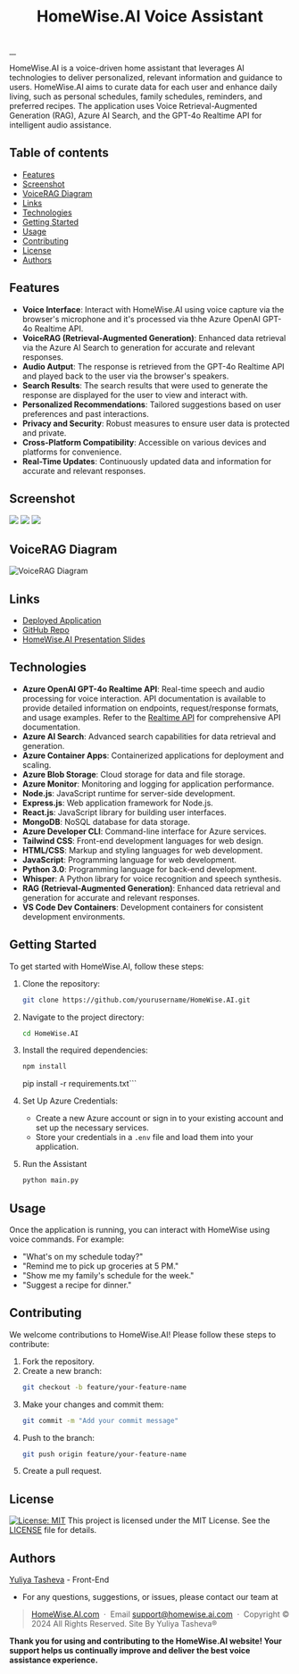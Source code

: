 <h1 align="center">HomeWise.AI Voice Assistant</h1>
  <br />
  <a href="https://github.com//YTasheva">
      <img src="https://img.shields.io/badge/SayThanks.io-%E2%98%BC-1EAEDB.svg?style=for-the-badge" alt="">
  </a>
  <a href="https://github.com/YTasheva/HomeWise.AI/graphs/contributors">
      <img src="https://img.shields.io/github/contributors/YTasheva/HomeWise.AI.svg?style=for-the-badge" alt="">
  </a>
  <a href="https://github.com/YTasheva/HomeWise.AI/issues">
      <img src="https://img.shields.io/github/issues/YTasheva/HomeWise.AI.svg?style=for-the-badge" alt="">
  </a>
  <a href="https://github.com/YTasheva/HomeWise.AI/network/members">
      <img src="https://img.shields.io/github/forks/YTasheva/HomeWise.AI.svg?style=for-the-badge" alt="">
  </a>


HomeWise.AI is a voice-driven home assistant that leverages AI technologies to deliver personalized, relevant information and guidance to users. HomeWise.AI aims to curate data for each user and enhance daily living, such as personal schedules, family schedules, reminders, and preferred recipes. The application uses Voice Retrieval-Augmented Generation (RAG), Azure AI Search, and the GPT-4o Realtime API for intelligent audio assistance.

## Table of contents

- [Features](#features)
- [Screenshot](#screenshot)
- [VoiceRAG Diagram](#voicerag-diagram)
- [Links](#links)
- [Technologies](#technologies)
- [Getting Started](#getting-started)
- [Usage](#usage)
- [Contributing](#contributing)
- [License](#license)
- [Authors](#authors)

## Features

- **Voice Interface**: Interact with HomeWise.AI using voice capture via the browser's microphone and it's processed via thhe Azure OpenAI GPT-4o Realtime API.
- **VoiceRAG (Retrieval-Augmented Generation)**: Enhanced data retrieval via the Azure AI Search to generation for accurate and relevant responses.
- **Audio Autput**: The response is retrieved from the GPT-4o Realtime API and played back to the user via the browser's speakers.
- **Search Results**: The search results that were used to generate the response are displayed for the user to view and interact with.
- **Personalized Recommendations**: Tailored suggestions based on user preferences and past interactions.
- **Privacy and Security**: Robust measures to ensure user data is protected and private.
- **Cross-Platform Compatibility**: Accessible on various devices and platforms for convenience.
- **Real-Time Updates**: Continuously updated data and information for accurate and relevant responses.

## Screenshot

![](https://github.com/YTasheva/HomeWise.AI/blob/main/client/public/Screenshot%203.jpg)
![](https://github.com/YTasheva/HomeWise.AI/blob/main/client/public/Screenshot%202.jpg)
![](https://github.com/YTasheva/HomeWise.AI/blob/main/client/public/Screenshot%201.jpg)

## VoiceRAG Diagram

![VoiceRAG Diagram](https://github.com/YTasheva/HomeWise.AI/blob/main/client/public/VoiceRAG.png)

## Links

- [Deployed Application](https://YTasheva.github.io/HomeWise/)
- [GitHub Repo](https://github.com/YTasheva/HomeWise.AI)
- [HomeWise.AI Presentation Slides](https://docs.google.com/presentation/d/1nuBYDpa7i1gAqU1NuCTb55L4N-FjqCu3vXbzwmUYQBs/edit?usp=sharing)

## Technologies

- **Azure OpenAI GPT-4o Realtime API**: Real-time speech and audio processing for voice interaction. API documentation is available to provide detailed information on      endpoints, request/response formats, and usage examples. Refer to the [Realtime API](https://learn.microsoft.com/en-us/azure/ai-services/openai/realtime-audio-quickstart?pivots=ai-foundry-portal) for comprehensive API documentation.
- **Azure AI Search**: Advanced search capabilities for data retrieval and generation.
- **Azure Container Apps**: Containerized applications for deployment and scaling.
- **Azure Blob Storage**: Cloud storage for data and file storage.
- **Azure Monitor**: Monitoring and logging for application performance.
- **Node.js**: JavaScript runtime for server-side development.
- **Express.js**: Web application framework for Node.js.
- **React.js**: JavaScript library for building user interfaces.
- **MongoDB**: NoSQL database for data storage.
- **Azure Developer CLI**: Command-line interface for Azure services.
- **Tailwind CSS**: Front-end development languages for web design.
- **HTML/CSS**: Markup and styling languages for web development.
- **JavaScript**: Programming language for web development.
- **Python 3.0**: Programming language for back-end development.
- **Whisper**: A Python library for voice recognition and speech synthesis.
- **RAG (Retrieval-Augmented Generation)**: Enhanced data retrieval and generation for accurate and relevant responses.
- **VS Code Dev Containers**: Development containers for consistent development environments.


## Getting Started

To get started with HomeWise.AI, follow these steps:

1. Clone the repository:
    ```bash
    git clone https://github.com/yourusername/HomeWise.AI.git
    ```
2. Navigate to the project directory:
    ```bash
    cd HomeWise.AI
    ```
3. Install the required dependencies:
    ```bash
    npm install 
    ```
    pip install -r requirements.txt```

5. Set Up Azure Credentials:
    - Create a new Azure account or sign in to your existing account and set up the necessary services.
    - Store your credentials in a `.env` file and load them into your application.

6. Run the Assistant
    ```bash
    python main.py
    ```

## Usage

Once the application is running, you can interact with HomeWise using voice commands. For example:
- "What's on my schedule today?"
- "Remind me to pick up groceries at 5 PM."
- "Show me my family's schedule for the week."
- "Suggest a recipe for dinner."


## Contributing

We welcome contributions to HomeWise.AI! Please follow these steps to contribute:

1. Fork the repository.
2. Create a new branch:
    ```bash
    git checkout -b feature/your-feature-name
    ```
3. Make your changes and commit them:
    ```bash
    git commit -m "Add your commit message"
    ```
4. Push to the branch:
    ```bash
    git push origin feature/your-feature-name
    ```
5. Create a pull request.

## License
[![License: MIT](https://img.shields.io/badge/License-MIT-yellow.svg)](https://opensource.org/licenses/MIT)
This project is licensed under the MIT License. See the [LICENSE](LICENSE) file for details.

## Authors

 [Yuliya Tasheva](https://github.com/YTasheva) - Front-End
- For any questions, suggestions, or issues, please contact our team at 

> [HomeWise.AI.com](#) &nbsp;&middot;&nbsp;
> Email [support@homewise.ai.com](#) &nbsp;&middot;&nbsp;
> Copyright &copy; 2024 All Rights Reserved. Site By Yuliya Tasheva&reg;

**Thank you for using and contributing to the HomeWise.AI website! Your support helps us continually improve and deliver the best voice assistance experience.**
